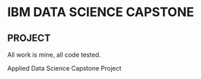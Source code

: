 # IBM DATA SCIENCE CAPSTONE

## PROJECT
All work is mine, all code tested.

Applied Data Science Capstone Project

